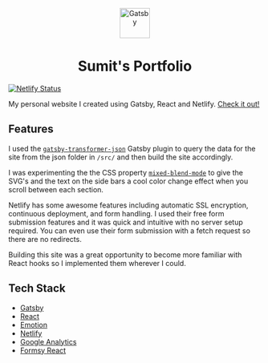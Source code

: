 
<p align="center">
  <a href="https://www.gatsbyjs.org">
    <img alt="Gatsby" src="https://www.gatsbyjs.org/monogram.svg" width="60" />
  </a>
</p>
<h1 align="center">
  Sumit's Portfolio
</h1>

[![Netlify Status](https://api.netlify.com/api/v1/badges/3ffe71b5-c404-4b2c-83a3-ca0db6cb14e0/deploy-status)](https://app.netlify.com/sites/cade/deploys)

My personal website I created using Gatsby, React and Netlify. [Check it out!](http://sumit.tech)

## Features
I used the [`gatsby-transformer-json`](https://www.gatsbyjs.org/packages/gatsby-transformer-json/) Gatsby plugin to query the data for the site from the json folder in `/src/` and then build the site accordingly.

I was experimenting the the CSS property [`mixed-blend-mode`](https://developer.mozilla.org/en-US/docs/Web/CSS/mix-blend-mode) to give the SVG's and the text on the side bars a cool color change effect when you scroll between each section.

Netlify has some awesome features including automatic SSL encryption, continuous deployment, and form handling. I used their free form submission features and it was quick and intuitive with no server setup required. You can even use their form submission with a fetch request so there are no redirects.

Building this site was a great opportunity to become more familiar with React hooks so I implemented them wherever I could.

## Tech Stack
- [Gatsby](https://www.gatsbyjs.org/)
- [React](https://reactjs.org/)
- [Emotion](https://emotion.sh/docs/introduction)
- [Netlify](https://www.netlify.com/)
- [Google Analytics](https://analytics.google.com/analytics/web/)
- [Formsy React](https://github.com/christianalfoni/formsy-react)

<!-- ## Acknlowledgements 
Check out [Brittany Chiang's Portfolio](https://brittanychiang.com/). Her site heavily inspired my design and feel. -->




